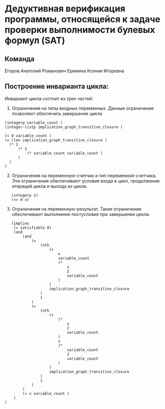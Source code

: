 # Дедуктивная верификация программы, относящейся к задаче проверки выполнимости булевых формул (SAT)

## Команда
Егоров Анатолий Романович
Еремина Ксения Игоревна

## Построение инварианта цикла:
Инвариант цикла состоит из трех частей:
1. Ограничения на типы входных переменных. Данные ограничения позволяют обеспечить завершение цикла
  ```
 (integerp variable_count )
 (integer-listp implication_graph_transitive_closure )
 
 (< 0 variable_count )
 (= (len implication_graph_transitive_closure )
    (* 2
        (* 2
            (* variable_count variable_count )
        )
    )
)
```
2. Ограничения на переменную-счетчик и тип переменной-счетчика. Эти ограничения обеспечивают условия входа в цикл, продолжения итераций цикла и выхода из цикла. 
```
   (integerp x)
   (<= 0 x)
```
3. Ограничения на переменную-результат. Такие ограничения обеспечивают выполнение постусловия при завершении цикла.
```
   (implies
    (= satisfiable 0)
    (and
        (and
            (=
                (nth
                    (+
                        x
                        variable_count
                        (*
                            x
                            2
                            variable_count
                        )
                    )
                    implication_graph_transitive_closure
                )
                1
            )
            (=
                (nth
                    (+
                        (*
                            x
                            2
                            variable_count
                        )
                        x
                        (*
                            variable_count
                            2
                            variable_count
                        )
                    )
                    implication_graph_transitive_closure
                )
                1
            )
        )
        (< x variable_count )
    )
)
```
